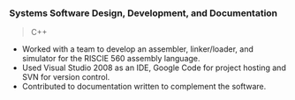 ### Systems Software Design, Development, and Documentation

> C++

* Worked with a team to develop an assembler, linker/loader, and simulator for the RISCIE 560 assembly language.
* Used Visual Studio 2008 as an IDE, Google Code for project hosting and SVN for version control.
* Contributed to documentation written to complement the software.